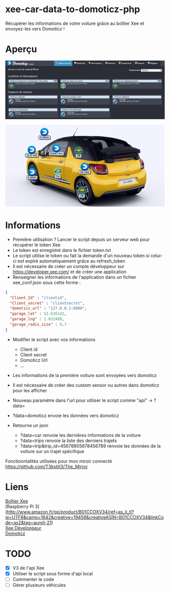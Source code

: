# xee-car-data-to-domoticz-php

Récupérer les informations de votre voiture grâce au boîtier Xee et envoyez-les vers Domoticz !

# Aperçu

![Preview img](screen/cap_domoticz.png)

![Preview img](screen/cap_domoticz_plan.png)

# Informations

- Première utilisation ? Lancer le script depuis un serveur web pour récupérer le token Xee
- Le token est enregistré dans le fichier token.txt
- Le script utilise le token ou fait la demande d'un nouveau token si celui-ci est expiré automatiquement grâce au refresh_token
- Il est nécessaire de créer un compte développeur sur https://developer.xee.com/ et de créer une application
- Renseigner les informations de l'application dans un fichier xee_conf.json sous cette forme :

```json
{
  "Client_Id" : "clientid",
  "Client_secret" : "clientsecret",
  "domoticz_url" : "127.0.0.1:8080",
  "garage_lat" : 52.626142,
  "garage_lng" : 1.032489,
  "garage_radis_size" : 0.7
}

```

- Modifier le script avec vos informations
	- Client id
	- Client secret
	- Domoticz Url
	- ...
- Les informations de la première voiture sont envoyées vers domoticz
- Il est nécessaire de créer des custom sensor ou autres dans domoticz pour les afficher

- Nouveau paramètre dans l'url pour utiliser le script comme "api" -> ?data=
 - ?data=domoticz envoie les données vers domoticz
 - Retourne un json
 	- ?data=car renvoie les dernières informations de la voiture
 	- ?data=trips renvoie la liste des derniers trajets
 	- ?data=trip&trip_id=45678905678456789 renvoie les données de la voiture sur un trajet spécifique

Fonctionntalités utilisées pour mon miroir connecté https://github.com/T3kstiil3/The_Mirror

# Liens
[Boîtier Xee](http://www.amazon.fr/gp/product/B01AIE4CHE/ref=as_li_tl?ie=UTF8&camp=1642&creative=6746&creativeASIN=B01AIE4CHE&linkCode=as2&tag=aureli-21)<br />
[Raspberry Pi 3] (http://www.amazon.fr/gp/product/B01CCOXV34/ref=as_li_tl?ie=UTF8&camp=1642&creative=19458&creativeASIN=B01CCOXV34&linkCode=as2&tag=aureli-21)<br />
[Xee Développeur](https://developer.xee.com/)<br />
[Domoticz](https://domoticz.com/)<br />

# TODO
- [x] V3 de l'api Xee
- [x] Utiliser le script sous forme d'api local
- [ ] Commenter le code
- [ ] Gérer plusieurs véhicules
